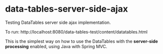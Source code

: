 # data-tables-server-side-ajax
Testing DataTables server side ajax implementation.

To run: http://localhost:8080/data-tables-test/content/datatables.html

This is the simplest way on how to use the DataTables with the **server-side processing** enabled, using Java
with Spring MVC.

